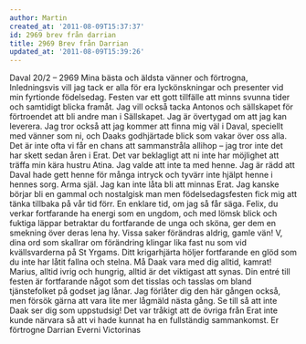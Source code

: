 ```yaml
---
author: Martin
created_at: '2011-08-09T15:37:37'
id: 2969 brev från darrian
title: 2969 Brev från Darrian
updated_at: '2011-08-09T15:39:26'
---
```

Daval 20/2 – 2969 Mina bästa och äldsta vänner och förtrogna, Inledningsvis vill jag tack er alla för era lyckönskningar och presenter vid min fyrtionde födelsedag. Festen var ett gott tillfälle att minns svunna tider och samtidigt blicka framåt. Jag vill också tacka Antonos och sällskapet för förtroendet att bli andre man i Sällskapet. Jag är övertygad om att jag kan leverera. Jag tror också att jag kommer att finna mig väl i Daval, speciellt med vänner som ni, och Daaks godhjärtade blick som vakar över oss alla. Det är inte ofta vi får en chans att sammanstråla allihop – jag tror inte det har skett sedan åren i Erat. Det var beklagligt att ni inte har möjlighet att träffa min kära hustru Atina. Jag valde att inte ta med henne. Jag är rädd att Daval hade gett henne för många intryck och tyvärr inte hjälpt henne i hennes sorg. Arma själ. Jag kan inte låta bli att minnas Erat. Jag kanske börjar bli en gammal och nostalgisk man men födelsedagsfesten fick mig att tänka tillbaka på vår tid förr. En enklare tid, om jag så får säga. Felix, du verkar fortfarande ha energi som en ungdom, och med lömsk blick och fuktiga läppar betraktar du fortfarande de unga och sköna, ger dem en smekning över deras lena hy. Vissa saker förändras aldrig, gamle vän! V, dina ord som skallrar om förändring klingar lika fast nu som vid kvällsvarderna på St Yrgams. Ditt krigarhjärta höljer fortfarande en glöd som du inte har låtit fallna och stelna. Må Daak vara med dig alltid, kamrat! Marius, alltid ivrig och hungrig, alltid är det viktigast att synas. Din entré till festen är fortfarande något som det tisslas och tasslas om bland tjänstefolket på godset jag lånar. Jag förlåter dig den här gången också, men försök gärna att vara lite mer lågmäld nästa gång. Se till så att inte Daak ser dig som uppstudsig! Det var tråkigt att de övriga från Erat inte kunde närvara så att vi hade kunnat ha en fullständig sammankomst. Er förtrogne Darrian Everni Victorinas